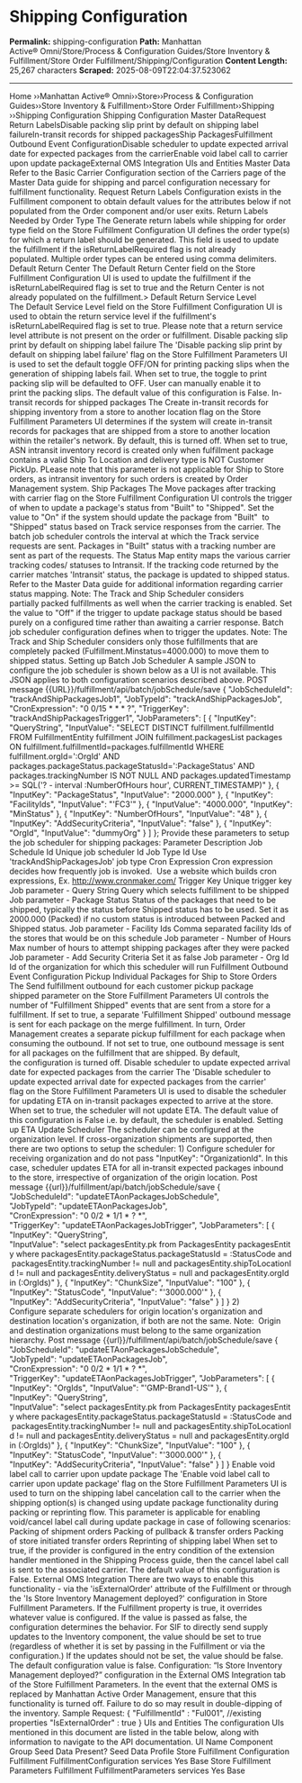 # Shipping Configuration

**Permalink:** shipping-configuration
**Path:** Manhattan Active® Omni/Store/Process & Configuration Guides/Store Inventory & Fulfillment/Store Order Fulfillment/Shipping/Configuration
**Content Length:** 25,267 characters
**Scraped:** 2025-08-09T22:04:37.523062

---

Home ››Manhattan Active® Omni››Store››Process & Configuration Guides››Store Inventory & Fulfillment››Store Order Fulfillment››Shipping ››Shipping Configuration Shipping Configuration Master DataRequest Return LabelsDisable packing slip print by default on shipping label failureIn-transit records for shipped packagesShip PackagesFulfillment Outbound Event ConfigurationDisable scheduler to update expected arrival date for expected packages from the carrierEnable void label call to carrier upon update packageExternal OMS Integration UIs and Entities Master Data Refer to the Basic Carrier Configuration section of the Carriers page of the Master Data guide for shipping and parcel configuration necessary for fulfillment functionality. Request Return Labels Configuration exists in the Fulfillment component to obtain default values for the attributes below if not populated from the Order component and/or user exits. Return Labels Needed by Order Type The Generate return labels while shipping for order type field on the Store Fulfillment Configuration UI defines the order type(s) for which a return label should be generated. This field is used to update the fulfillment if the isReturnLabelRequired flag is not already populated. Multiple order types can be entered using comma delimiters. Default Return Center The Default Return Center field on the Store Fulfillment Configuration UI is used to update the fulfillment if the isReturnLabelRequired flag is set to true and the Return Center is not already populated on the fulfillment.> Default Return Service Level The Default Service Level field on the Store Fulfillment Configuration UI is used to obtain the return service level if the fulfillment's isReturnLabelRequired flag is set to true. Please note that a return service level attribute is not present on the order or fulfillment. Disable packing slip print by default on shipping label failure The 'Disable packing slip print by default on shipping label failure' flag on the Store Fulfillment Parameters UI is used to set the default toggle OFF/ON for printing packing slips when the generation of shipping labels fail. When set to true, the toggle to print packing slip will be defaulted to OFF. User can manually enable it to print the packing slips. The default value of this configuration is False. In-transit records for shipped packages The Create in-transit records for shipping inventory from a store to another location flag on the Store Fulfillment Parameters UI determines if the system will create in-transit records for packages that are shipped from a store to another location within the retailer's network. By default, this is turned off. When set to true,  ASN intransit inventory record is created only when fulfillment package contains a valid Ship To Location and delivery type is NOT Customer PickUp. PLease note that this parameter is not applicable for Ship to Store orders, as intransit inventory for such orders is created by Order Management system. Ship Packages The Move packages after tracking with carrier flag on the Store Fulfillment Configuration UI controls the trigger of when to update a package's status from "Built" to "Shipped". Set the value to "On" if the system should update the package from "Built"  to "Shipped" status based on Track service responses from the carrier. The batch job scheduler controls the interval at which the Track service requests are sent. Packages in "Built" status with a tracking number are sent as part of the requests. The Status Map entity maps the various carrier tracking codes/ statuses to Intransit. If the tracking code returned by the carrier matches 'Intransit' status, the package is updated to shipped status. Refer to the Master Data guide for additional information regarding carrier status mapping. Note: The Track and Ship Scheduler considers partially packed fulfillments as well when the carrier tracking is enabled. Set the value to "Off" if the trigger to update package status should be based purely on a configured time rather than awaiting a carrier response. Batch job scheduler configuration defines when to trigger the updates. Note: The Track and Ship Scheduler considers only those fulfillments that are completely packed (Fulfillment.Minstatus=4000.000) to move them to shipped status. Setting up Batch Job Scheduler A sample JSON to configure the job scheduler is shown below as a UI is not available. This JSON applies to both configuration scenarios described above. POST message {{URL}}/fulfillment/api/batch/jobSchedule/save { "JobScheduleId": "trackAndShipPackagesJob1", "JobTypeId": "trackAndShipPackagesJob", "CronExpression": "0 0/15 * * * ?", "TriggerKey": "trackAndShipPackagesTrigger1", "JobParameters": [ { "InputKey": "QueryString", "InputValue": "SELECT DISTINCT fulfillment.fulfillmentId FROM FulfillmentEntity fulfillment JOIN fulfillment.packagesList packages ON fulfillment.fulfillmentId=packages.fulfillmentId WHERE fulfillment.orgId=':OrgId' AND packages.packageStatus.packageStatusId=':PackageStatus' AND packages.trackingNumber IS NOT NULL AND packages.updatedTimestamp >= SQL('? - interval :NumberOfHours hour', CURRENT_TIMESTAMP)" }, { "InputKey": "PackageStatus", "InputValue": "2000.000" }, { "InputKey": "FacilityIds", "InputValue": "'FC3'" }, { "InputValue": "4000.000", "InputKey": "MinStatus" }, { "InputKey": "NumberOfHours", "InputValue": "48" }, { "InputKey": "AddSecurityCriteria", "InputValue": "false" }, { "InputKey": "OrgId", "InputValue": "dummyOrg" } ] }; Provide these parameters to setup the job scheduler for shipping packages: Parameter Description Job Schedule Id Unique job scheduler Id Job Type Id Use 'trackAndShipPackagesJob' job type Cron Expression Cron expression decides how frequently job is invoked.  Use a website which builds cron expressions, Ex. http://www.cronmaker.com/ Trigger Key Unique trigger key Job parameter - Query String Query which selects fulfillment to be shipped Job parameter - Package Status Status of the packages that need to be shipped, typically the status before Shipped status has to be used. Set it as 2000.000 (Packed) if no custom status is introduced between Packed and Shipped status. Job parameter - Facility Ids Comma separated facility Ids of the stores that would be on this schedule Job parameter - Number of Hours Max number of hours to attempt shipping packages after they were packed Job parameter - Add Security Criteria Set it as false Job parameter - Org Id Id of the organization for which this scheduler will run Fulfillment Outbound Event Configuration Pickup Individual Packages for Ship to Store Orders The Send fulfillment outbound for each customer pickup package shipped parameter on the Store Fulfillment Parameters UI controls the number of "Fulfillment Shipped" events that are sent from a store for a fulfillment. If set to true, a separate 'Fulfillment Shipped' outbound message is sent for each package on the merge fulfillment. In turn, Order Management creates a separate pickup fulfillment for each package when consuming the outbound. If not set to true, one outbound message is sent for all packages on the fulfillment that are shipped. By default, the configuration is turned off. Disable scheduler to update expected arrival date for expected packages from the carrier The 'Disable scheduler to update expected arrival date for expected packages from the carrier' flag on the Store Fulfillment Parameters UI is used to disable the scheduler for updating ETA on in-transit packages expected to arrive at the store. When set to true, the scheduler will not update ETA. The default value of this configuration is False i.e. by default, the scheduler is enabled. Setting up ETA Update Scheduler The scheduler can be configured at the organization level. If cross-organization shipments are supported, then there are two options to setup the scheduler: 1) Configure scheduler for receiving organization and do not pass "InputKey": "OrganizationId". In this case, scheduler updates ETA for all in-transit expected packages inbound to the store, irrespective of organization of the origin location. Post message {{url}}/fulfillment/api/batch/jobSchedule/save { "JobScheduleId": "updateETAonPackagesJobSchedule", "JobTypeId": "updateETAonPackagesJob", "CronExpression": "0 0/2 * 1/1 * ? *", "TriggerKey": "updateETAonPackagesJobTrigger", "JobParameters": [ { "InputKey": "QueryString", "InputValue": "select packagesEntity.pk from PackagesEntity packagesEntity where packagesEntity.packageStatus.packageStatusId = :StatusCode and packagesEntity.trackingNumber != null and packagesEntity.shipToLocationId != null and packagesEntity.deliveryStatus = null and packagesEntity.orgId in (:OrgIds)" }, { "InputKey": "ChunkSize", "InputValue": "100" }, { "InputKey": "StatusCode", "InputValue": "'3000.000'" }, { "InputKey": "AddSecurityCriteria", "InputValue": "false" } ] } 2) Configure separate schedulers for origin location's organization and destination location's organization, if both are not the same. Note:  Origin and destination organizations must belong to the same organization hierarchy. Post message {{url}}/fulfillment/api/batch/jobSchedule/save { "JobScheduleId": "updateETAonPackagesJobSchedule", "JobTypeId": "updateETAonPackagesJob", "CronExpression": "0 0/2 * 1/1 * ? *", "TriggerKey": "updateETAonPackagesJobTrigger", "JobParameters": [ { "InputKey": "OrgIds", "InputValue": "'GMP-Brand1-US'" }, { "InputKey": "QueryString", "InputValue": "select packagesEntity.pk from PackagesEntity packagesEntity where packagesEntity.packageStatus.packageStatusId = :StatusCode and packagesEntity.trackingNumber != null and packagesEntity.shipToLocationId != null and packagesEntity.deliveryStatus = null and packagesEntity.orgId in (:OrgIds)" }, { "InputKey": "ChunkSize", "InputValue": "100" }, { "InputKey": "StatusCode", "InputValue": "'3000.000'" }, { "InputKey": "AddSecurityCriteria", "InputValue": "false" } ] } Enable void label call to carrier upon update package The 'Enable void label call to carrier upon update package' flag on the Store Fulfillment Parameters UI is used to turn on the shipping label cancelation call to the carrier when the shipping option(s) is changed using update package functionality during packing or reprinting flow. This parameter is applicable for enabling void/cancel label call during update package in case of following scenarios: Packing of shipment orders Packing of pullback & transfer orders Packing of store initiated transfer orders Reprinting of shipping label When set to true, if the provider is configured in the entry condition of the extension handler mentioned in the Shipping Process guide, then the cancel label call is sent to the associated carrier. The default value of this configuration is False. External OMS Integration There are two ways to enable this functionality - via the 'isExternalOrder' attribute of the Fulfillment or through the 'Is Store Inventory Management deployed?' configuration in Store Fulfillment Parameters. If the Fulfillment property is true, it overrides whatever value is configured. If the value is passed as false, the configuration determines the behavior. For SIF to directly send supply updates to the Inventory component, the value should be set to true (regardless of whether it is set by passing in the Fulfillment or via the configuration.) If the updates should not be set, the value should be false. The default configuration value is false. Configuration: “Is Store Inventory Management deployed?” configuration in the External OMS Integration tab of the Store Fulfillment Parameters. In the event that the external OMS is replaced by Manhattan Active Order Management, ensure that this functionality is turned off. Failure to do so may result in double-dipping of the inventory. Sample Request: { "FulfillmentId" : "Ful001", //existing properties "IsExternalOrder" : true } UIs and Entities The configuration UIs mentioned in this document are listed in the table below, along with information to navigate to the API documentation. UI Name Component Group Seed Data Present? Seed Data Profile Store Fulfillment Configuration Fulfillment FulfillmentConfiguration services Yes Base Store Fulfillment Parameters Fulfillment FulfillmentParameters services Yes Base